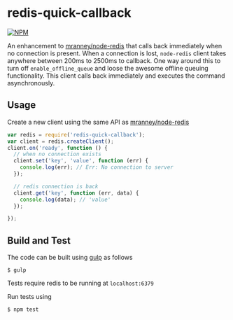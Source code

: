 redis-quick-callback
====================

[![NPM](https://nodei.co/npm/redis-quick-callback.png)](https://nodei.co/npm/redis-quick-callback/)

An enhancement to [mranney/node-redis](https://github.com/mranney/node_redis) that calls back immediately when no connection is present. When a connection is lost, `node-redis` client takes anywhere between 200ms to 2500ms to callback. One way around this to turn off `enable_offline_queue` and loose the awesome offline queuing functionality. This client calls back immediately and executes the command asynchronously.

## Usage
Create a new client using the same API as [mranney/node-redis](https://github.com/mranney/node_redis)

```javascript
var redis = require('redis-quick-callback');
var client = redis.createClient();
client.on('ready', function () {
  // when no connection exists
  client.set('key', 'value', function (err) {
    console.log(err); // Err: No connection to server
  });

  // redis connection is back
  client.get('key', function (err, data) {
    console.log(data); // 'value'
  });

});
```

## Build and Test
The code can be built using [gulp](http://gulpjs.com/) as follows

```
$ gulp 
```

Tests require redis to be running at `localhost:6379`

Run tests using

```
$ npm test
```